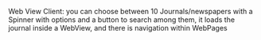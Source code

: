 Web View Client: you can choose between 10 Journals/newspapers with a Spinner with options and a button to search among them, it loads the journal inside a WebView, and there is navigation within WebPages

